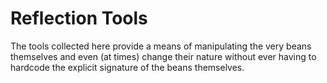 Reflection Tools
================

The tools collected here provide a means of manipulating the very beans themselves and even (at times)
change their nature without ever having to hardcode the explicit signature of the beans themselves.